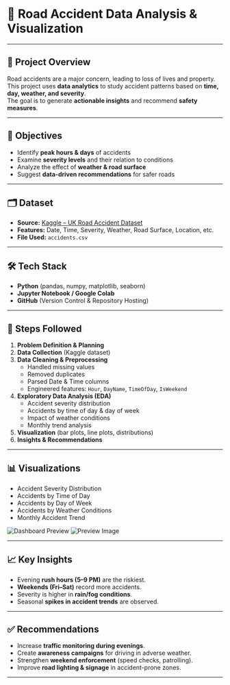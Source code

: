 # 🚦 Road Accident Data Analysis & Visualization

---

## 📌 Project Overview
Road accidents are a major concern, leading to loss of lives and property.  
This project uses **data analytics** to study accident patterns based on **time, day, weather, and severity**.  
The goal is to generate **actionable insights** and recommend **safety measures**.

---

## 🎯 Objectives
- Identify **peak hours & days** of accidents  
- Examine **severity levels** and their relation to conditions  
- Analyze the effect of **weather & road surface**  
- Suggest **data-driven recommendations** for safer roads  

---

## 🗂️ Dataset
- **Source:** [Kaggle – UK Road Accident Dataset](https://www.kaggle.com/)  
- **Features:** Date, Time, Severity, Weather, Road Surface, Location, etc.  
- **File Used:** `accidents.csv`

---

## 🛠️ Tech Stack
- **Python** (pandas, numpy, matplotlib, seaborn)  
- **Jupyter Notebook / Google Colab**  
- **GitHub** (Version Control & Repository Hosting)  

---

## 🔎 Steps Followed
1. **Problem Definition & Planning**  
2. **Data Collection** (Kaggle dataset)  
3. **Data Cleaning & Preprocessing**  
   - Handled missing values  
   - Removed duplicates  
   - Parsed Date & Time columns  
   - Engineered features: `Hour`, `DayName`, `TimeOfDay`, `IsWeekend`  
4. **Exploratory Data Analysis (EDA)**  
   - Accident severity distribution  
   - Accidents by time of day & day of week  
   - Impact of weather conditions  
   - Monthly trend analysis  
5. **Visualization** (bar plots, line plots, distributions)  
6. **Insights & Recommendations**  

---

## 📊 Visualizations
- Accident Severity Distribution  
- Accidents by Time of Day  
- Accidents by Day of Week  
- Accidents by Weather Conditions  
- Monthly Accident Trend  

![Dashboard Preview](https://drive.google.com/uc?export=view&id=1AJRkH0ISGJ7Su08MJTu_6ZQxqD-dE4nl)
![Preview Image](https://drive.google.com/uc?export=view&id=1YsQrBFXtzgd5ai3Ta9TIW9OyPMAS33ij)



---

## 📈 Key Insights
- Evening **rush hours (5–9 PM)** are the riskiest.  
- **Weekends (Fri–Sat)** record more accidents.  
- Severity is higher in **rain/fog conditions**.  
- Seasonal **spikes in accident trends** are observed.  

---

## ✅ Recommendations
- Increase **traffic monitoring during evenings**.  
- Create **awareness campaigns** for driving in adverse weather.  
- Strengthen **weekend enforcement** (speed checks, patrolling).  
- Improve **road lighting & signage** in accident-prone zones.  

---
